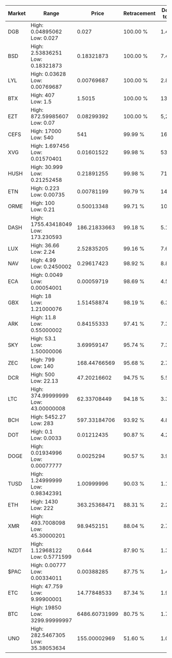| Market | Range | Price| Retracement | Doubles to 50% |
| --- | --- | --- | --- | --- |
| DGB | High: 0.04895062<br />Low: 0.027 | 0.027 | 100.00 % | 1.41 |
| BSD | High: 2.53836251<br />Low: 0.18321873 | 0.18321873 | 100.00 % | 7.43 |
| LYL | High: 0.03628<br />Low: 0.00769687 | 0.00769687 | 100.00 % | 2.86 |
| BTX | High: 407<br />Low: 1.5 | 1.5015 | 100.00 % | 136.03 |
| EZT | High: 872.59985607<br />Low: 0.07 | 0.08299392 | 100.00 % | 5,257.43 |
| CEFS | High: 17000<br />Low: 540 | 541 | 99.99 % | 16.21 |
| XVG | High: 1.697456<br />Low: 0.01570401 | 0.01601522 | 99.98 % | 53.49 |
| HUSH | High: 30.999<br />Low: 0.21252458 | 0.21891255 | 99.98 % | 71.29 |
| ETN | High: 0.223<br />Low: 0.00735 | 0.00781199 | 99.79 % | 14.74 |
| ORME | High: 100<br />Low: 0.21 | 0.50013348 | 99.71 % | 100.18 |
| DASH | High: 1755.43418049<br />Low: 173.230593 | 186.21833663 | 99.18 % | 5.18 |
| LUX | High: 36.66<br />Low: 2.24 | 2.52835205 | 99.16 % | 7.69 |
| NAV | High: 4.99<br />Low: 0.2450002 | 0.29617423 | 98.92 % | 8.84 |
| ECA | High: 0.0049<br />Low: 0.00054001 | 0.00059719 | 98.69 % | 4.55 |
| GBX | High: 18<br />Low: 1.21000076 | 1.51458874 | 98.19 % | 6.34 |
| ARK | High: 11.8<br />Low: 0.55000002 | 0.84155333 | 97.41 % | 7.34 |
| SKY | High: 53.1<br />Low: 1.50000006 | 3.69959147 | 95.74 % | 7.38 |
| ZEC | High: 799<br />Low: 140 | 168.44766569 | 95.68 % | 2.79 |
| DCR | High: 500<br />Low: 22.13 | 47.20216602 | 94.75 % | 5.53 |
| LTC | High: 374.99999999<br />Low: 43.00000008 | 62.33708449 | 94.18 % | 3.35 |
| BCH | High: 5452.27<br />Low: 283 | 597.33184706 | 93.92 % | 4.80 |
| DOT | High: 0.1<br />Low: 0.0033 | 0.01212435 | 90.87 % | 4.26 |
| DOGE | High: 0.01934996<br />Low: 0.00077777 | 0.0025294 | 90.57 % | 3.98 |
| TUSD | High: 1.24999999<br />Low: 0.98342391 | 1.00999996 | 90.03 % | 1.11 |
| ETH | High: 1430<br />Low: 222 | 363.25368471 | 88.31 % | 2.27 |
| XMR | High: 493.7008098<br />Low: 45.30000201 | 98.9452151 | 88.04 % | 2.72 |
| NZDT | High: 1.12968122<br />Low: 0.5771599 | 0.644 | 87.90 % | 1.33 |
| $PAC | High: 0.00777<br />Low: 0.00334011 | 0.00388285 | 87.75 % | 1.43 |
| ETC | High: 47.759<br />Low: 9.99900001 | 14.77848533 | 87.34 % | 1.95 |
| BTC | High: 19850<br />Low: 3299.99999997 | 6486.60731999 | 80.75 % | 1.78 |
| UNO | High: 282.5467305<br />Low: 35.38053634 | 155.00002969 | 51.60 % | 1.03 |
